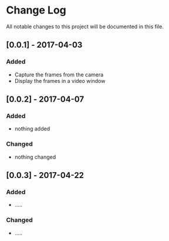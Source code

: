# Change Log
All notable changes to this project will be documented in this file.

## [0.0.1] - 2017-04-03

### Added
- Capture the frames from the camera
- Display the frames in a video window


## [0.0.2] - 2017-04-07

### Added
- nothing added

### Changed
- nothing changed


## [0.0.3] - 2017-04-22
### Added
- .....

### Changed
- .....